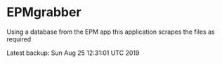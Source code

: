 # EPMgrabber
Using a database from the EPM app this application scrapes the files as required


Latest backup: Sun Aug 25 12:31:01 UTC 2019
